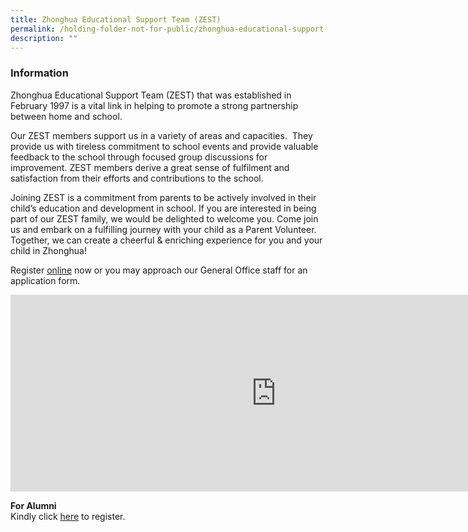 ```yaml
---
title: Zhonghua Educational Support Team (ZEST)
permalink: /holding-folder-not-for-public/zhonghua-educational-support-team-zest/
description: ""
---
```

### **Information**
Zhonghua Educational Support Team (ZEST) that was established in February 1997 is a vital link in helping to promote a strong partnership between home and school.&nbsp;&nbsp;

Our ZEST members support us in a variety of areas and capacities.&nbsp; They provide us with tireless commitment to school events and provide valuable feedback to the school through focused group discussions for improvement. ZEST members derive a great sense of fulfilment and satisfaction from their efforts and contributions to the school.&nbsp;

Joining ZEST is a commitment from parents to be actively involved in their child’s education and development in school. If you are interested in being part of our ZEST family, we would be delighted to welcome you. Come join us and embark on a fulfilling journey with your child as a Parent Volunteer. Together, we can create a cheerful &amp; enriching experience for you and your child in Zhonghua!

Register&nbsp;[online](https://go.gov.sg/zpszest)&nbsp;now or you may approach our General Office staff for an application form.

<iframe width="850" height="315" src="https://www.youtube.com/embed/bzS-0BK4MaU" title="YouTube video player" frameborder="0" allow="accelerometer; autoplay; clipboard-write; encrypted-media; gyroscope; picture-in-picture" allowfullscreen=""></iframe>



**For Alumni**
<br>Kindly&nbsp;click&nbsp;[here]((https://docs.google.com/forms/d/e/1FAIpQLScjpLGv8EQlZhI6gVn36KTDGsrXSKOBJg3f47R7moJcPf9kbw/viewform)) to register.